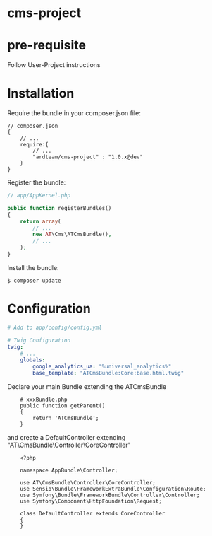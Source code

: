 cms-project
===

# pre-requisite

Follow User-Project instructions

# Installation

Require the bundle in your composer.json file:

```
// composer.json
{
    // ...
    require:{
        // ...
        "ardteam/cms-project" : "1.0.x@dev"
    }
}
```

Register the bundle:

``` php
// app/AppKernel.php

public function registerBundles()
{
    return array(
        // ...
        new AT\Cms\ATCmsBundle(),
        // ...
    );
}
```

Install the bundle:

```
$ composer update
```

# Configuration

``` yaml
# Add to app/config/config.yml

# Twig Configuration
twig:
    # ...
    globals:
        google_analytics_ua: "%universal_analytics%"
        base_template: "ATCmsBundle:Core:base.html.twig"
```

Declare your main Bundle extending the ATCmsBundle

```
    # xxxBundle.php
    public function getParent()
    {
        return 'ATCmsBundle';
    }
```

and create a DefaultController extending "AT\CmsBundle\Controller\CoreController"

```
    <?php

    namespace AppBundle\Controller;

    use AT\CmsBundle\Controller\CoreController;
    use Sensio\Bundle\FrameworkExtraBundle\Configuration\Route;
    use Symfony\Bundle\FrameworkBundle\Controller\Controller;
    use Symfony\Component\HttpFoundation\Request;

    class DefaultController extends CoreController
    {
    }

```